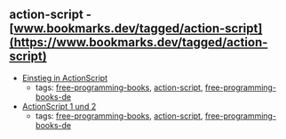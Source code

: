 action-script - [www.bookmarks.dev/tagged/action-script](https://www.bookmarks.dev/tagged/action-script)
---
* [Einstieg in ActionScript](http://openbook.rheinwerk-verlag.de/actionscript_einstieg/)
    * tags: [free-programming-books](../tagged/free-programming-books.md), [action-script](../tagged/action-script.md), [free-programming-books-de](../tagged/free-programming-books-de.md)
* [ActionScript 1 und 2](http://openbook.rheinwerk-verlag.de/actionscript/)
    * tags: [free-programming-books](../tagged/free-programming-books.md), [action-script](../tagged/action-script.md), [free-programming-books-de](../tagged/free-programming-books-de.md)
